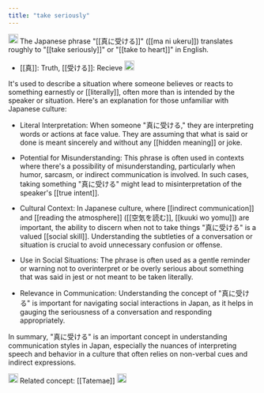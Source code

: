 ```yaml
---
title: "take seriously"
---
```


<img src='https://scrapbox.io/api/pages/nishio/gpt/icon' alt='gpt.icon' height="19.5"/> The Japanese phrase "[[真に受ける]]" ([[ma ni ukeru]]) translates roughly to "[[take seriously]]" or "[[take to heart]]" in English.
- [[真]]: Truth, [[受ける]]: Recieve <img src='https://scrapbox.io/api/pages/nishio/nishio/icon' alt='nishio.icon' height="19.5"/>

It's used to describe a situation where someone believes or reacts to something earnestly or [[literally]], often more than is intended by the speaker or situation. Here's an explanation for those unfamiliar with Japanese culture:

- Literal Interpretation: When someone "真に受ける," they are interpreting words or actions at face value. They are assuming that what is said or done is meant sincerely and without any [[hidden meaning]] or joke.

- Potential for Misunderstanding: This phrase is often used in contexts where there's a possibility of misunderstanding, particularly when humor, sarcasm, or indirect communication is involved. In such cases, taking something "真に受ける" might lead to misinterpretation of the speaker's [[true intent]].

- Cultural Context: In Japanese culture, where [[indirect communication]] and [[reading the atmosphere]] ([[空気を読む]], [[kuuki wo yomu]]) are important, the ability to discern when not to take things "真に受ける" is a valued [[social skill]]. Understanding the subtleties of a conversation or situation is crucial to avoid unnecessary confusion or offense.

- Use in Social Situations: The phrase is often used as a gentle reminder or warning not to overinterpret or be overly serious about something that was said in jest or not meant to be taken literally.

- Relevance in Communication: Understanding the concept of "真に受ける" is important for navigating social interactions in Japan, as it helps in gauging the seriousness of a conversation and responding appropriately.

In summary, "真に受ける" is an important concept in understanding communication styles in Japan, especially the nuances of interpreting speech and behavior in a culture that often relies on non-verbal cues and indirect expressions.

<img src='https://scrapbox.io/api/pages/nishio/nishio/icon' alt='nishio.icon' height="19.5"/> Related concept: [[Tatemae]]
<img src='https://scrapbox.io/api/pages/nishio/en/icon' alt='en.icon' height="19.5"/>
